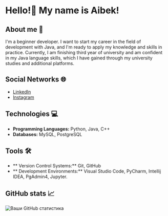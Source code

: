 # Hello!👋 My name is Aibek!

## About me 📝
I'm a beginner developer. I want to start my career in the field of development with Java, and I'm ready to apply my knowledge and skills in practice. Currently, I am finishing third year of university and am confident in my Java language skills, which I have gained through my university studies and additional platforms.

## Social Networks 🌐
- [LinkedIn](https://www.linkedin.com/in/aibek-shynazbek-69458723a/)
- [Instagram](https://www.instagram.com/aakkuliyev/)

## Technologies 💻
- **Programming Languages:** Python, Java, C++
- **Databases:** MySQL, PostgreSQL

## Tools 🛠️
- ** Version Control Systems:** Git, GitHub
- ** Development Environments:** Visual Studio Code, PyCharm, Intellij IDEA, PgAdmin4, Jupyter.

## GitHub stats 📈
![Ваши GitHub статистика](https://github-readme-stats.vercel.app/api?username=aakkuliyev&show_icons=true&theme=radical)




